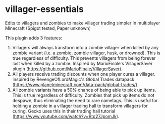 # villager-essentials
 Edits to villagers and zombies to make villager trading simpler in multiplayer Minecraft (Spigot tested, Paper unknown)
 
 This plugin adds 3 features:
 1. Villagers will always transform into a zombie villager when killed by any zombie variant (i.e. a zombie, zombie villager, husk, or drowned). This is true regardless of difficulty. This prevents villagers from being forever lost when killed by a zombie. Inspired by MarioFinale's VillagerSaver plugin (https://github.com/MarioFinale/VillagerSaver).
 2. All players receive trading discounts when one player cures a villager. Inspired by RevengeOfLordMagic's Global Trades datapack (https://www.planetminecraft.com/data-pack/global-trades/).
 3. All zombie variants have a 50% chance of being able to pick up items. This is true regardless of difficulty. Zombies that pick up items do not despawn, thus eliminating the need to rare nametags. This is useful for holding a zombie in a villager trading hall to transform villagers for curing. Gecko uses this in their trading hall tutorial (https://www.youtube.com/watch?v=Btd27JpomJk).
